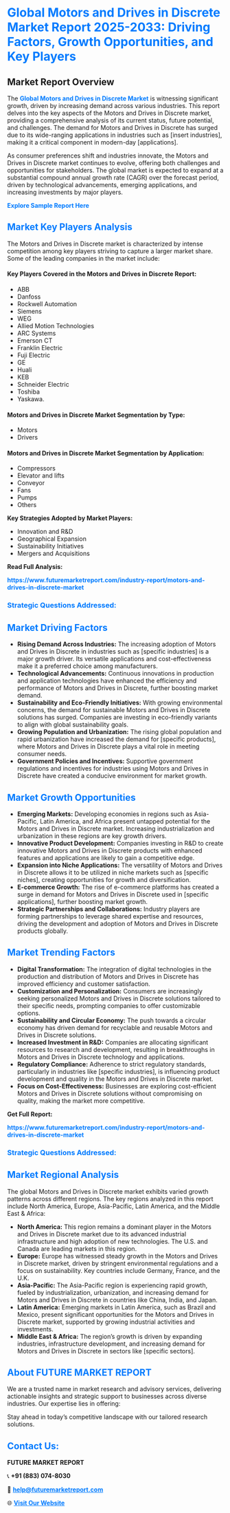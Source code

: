 <h1 style="color: #007BFF;">Global Motors and Drives in Discrete Market Report 2025-2033: Driving Factors, Growth Opportunities, and Key Players</h1>

<section id="overview">
<h2>Market Report Overview</h2>
<p>The <a href="https://www.futuremarketreport.com/industry-report/motors-and-drives-in-discrete-market" style="color: #007BFF; text-decoration: none;"><strong>Global Motors and Drives in Discrete Market</strong></a> is witnessing significant growth, driven by increasing demand across various industries. This report delves into the key aspects of the Motors and Drives in Discrete market, providing a comprehensive analysis of its current status, future potential, and challenges. The demand for Motors and Drives in Discrete has surged due to its wide-ranging applications in industries such as [insert industries], making it a critical component in modern-day [applications].</p>
<p>As consumer preferences shift and industries innovate, the Motors and Drives in Discrete market continues to evolve, offering both challenges and opportunities for stakeholders. The global market is expected to expand at a substantial compound annual growth rate (CAGR) over the forecast period, driven by technological advancements, emerging applications, and increasing investments by major players.</p>
</section>

<section id="overview">
<p><a href="https://www.futuremarketreport.com/request-sample/reportId=104650" style="color: #007BFF; text-decoration: none;"><strong>Explore Sample Report Here</strong></a></p>
</section>

<section id="key-players">
<h2 style="color: #007BFF;">Market Key Players Analysis</h2>
<p>The Motors and Drives in Discrete market is characterized by intense competition among key players striving to capture a larger market share. Some of the leading companies in the market include:</p>
<h4>Key Players Covered in the Motors and Drives in Discrete Report:</h4>
<ul><li>ABB</li><li>Danfoss</li><li>Rockwell Automation</li><li>Siemens</li><li>WEG</li><li>Allied Motion Technologies</li><li>ARC Systems</li><li>Emerson CT</li><li>Franklin Electric</li><li>Fuji Electric</li><li>GE</li><li>Huali</li><li>KEB</li><li>Schneider Electric</li><li>Toshiba</li><li>Yaskawa.</li></ul>
<h4>Motors and Drives in Discrete Market Segmentation by Type:</h4>
<ul><li>Motors</li><li>Drivers</li></ul>

<h4>Motors and Drives in Discrete Market Segmentation by Application:</h4>
<ul><li>Compressors</li><li>Elevator and lifts</li><li>Conveyor</li><li>Fans</li><li>Pumps</li><li>Others</li></ul>
<p><strong>Key Strategies Adopted by Market Players:</strong></p>
<ul>
<li>Innovation and R&D</li>
<li>Geographical Expansion</li>
<li>Sustainability Initiatives</li>
<li>Mergers and Acquisitions</li>
</ul>
</section>

<section>
<p><strong>Read Full Analysis: </strong></p><a href="https://www.futuremarketreport.com/industry-report/motors-and-drives-in-discrete-market" style="color: #007BFF; text-decoration: none;"><strong>https://www.futuremarketreport.com/industry-report/motors-and-drives-in-discrete-market</strong></a>
<h3 style="color: #007BFF;">Strategic Questions Addressed:</h3>
</section>

<section id="driving-factors">
<h2 style="color: #007BFF;">Market Driving Factors</h2>
<ul>
<li><strong>Rising Demand Across Industries:</strong> The increasing adoption of Motors and Drives in Discrete in industries such as [specific industries] is a major growth driver. Its versatile applications and cost-effectiveness make it a preferred choice among manufacturers.</li>
<li><strong>Technological Advancements:</strong> Continuous innovations in production and application technologies have enhanced the efficiency and performance of Motors and Drives in Discrete, further boosting market demand.</li>
<li><strong>Sustainability and Eco-Friendly Initiatives:</strong> With growing environmental concerns, the demand for sustainable Motors and Drives in Discrete solutions has surged. Companies are investing in eco-friendly variants to align with global sustainability goals.</li>
<li><strong>Growing Population and Urbanization:</strong> The rising global population and rapid urbanization have increased the demand for [specific products], where Motors and Drives in Discrete plays a vital role in meeting consumer needs.</li>
<li><strong>Government Policies and Incentives:</strong> Supportive government regulations and incentives for industries using Motors and Drives in Discrete have created a conducive environment for market growth.</li>
</ul>
</section>

<section id="growth-opportunities">
<h2 style="color: #007BFF;">Market Growth Opportunities</h2>
<ul>
<li><strong>Emerging Markets:</strong> Developing economies in regions such as Asia-Pacific, Latin America, and Africa present untapped potential for the Motors and Drives in Discrete market. Increasing industrialization and urbanization in these regions are key growth drivers.</li>
<li><strong>Innovative Product Development:</strong> Companies investing in R&D to create innovative Motors and Drives in Discrete products with enhanced features and applications are likely to gain a competitive edge.</li>
<li><strong>Expansion into Niche Applications:</strong> The versatility of Motors and Drives in Discrete allows it to be utilized in niche markets such as [specific niches], creating opportunities for growth and diversification.</li>
<li><strong>E-commerce Growth:</strong> The rise of e-commerce platforms has created a surge in demand for Motors and Drives in Discrete used in [specific applications], further boosting market growth.</li>
<li><strong>Strategic Partnerships and Collaborations:</strong> Industry players are forming partnerships to leverage shared expertise and resources, driving the development and adoption of Motors and Drives in Discrete products globally.</li>
</ul>
</section>

<section id="trending-factors">
<h2 style="color: #007BFF;">Market Trending Factors</h2>
<ul>
<li><strong>Digital Transformation:</strong> The integration of digital technologies in the production and distribution of Motors and Drives in Discrete has improved efficiency and customer satisfaction.</li>
<li><strong>Customization and Personalization:</strong> Consumers are increasingly seeking personalized Motors and Drives in Discrete solutions tailored to their specific needs, prompting companies to offer customizable options.</li>
<li><strong>Sustainability and Circular Economy:</strong> The push towards a circular economy has driven demand for recyclable and reusable Motors and Drives in Discrete solutions.</li>
<li><strong>Increased Investment in R&D:</strong> Companies are allocating significant resources to research and development, resulting in breakthroughs in Motors and Drives in Discrete technology and applications.</li>
<li><strong>Regulatory Compliance:</strong> Adherence to strict regulatory standards, particularly in industries like [specific industries], is influencing product development and quality in the Motors and Drives in Discrete market.</li>
<li><strong>Focus on Cost-Effectiveness:</strong> Businesses are exploring cost-efficient Motors and Drives in Discrete solutions without compromising on quality, making the market more competitive.</li>
</ul>
</section>

<section>
<p><strong>Get Full Report: </strong></p><a href="https://www.futuremarketreport.com/industry-report/motors-and-drives-in-discrete-market" style="color: #007BFF; text-decoration: none;"><strong>https://www.futuremarketreport.com/industry-report/motors-and-drives-in-discrete-market</strong></a>
<h3 style="color: #007BFF;">Strategic Questions Addressed:</h3>
</section>


<section id="regional-analysis">
<h2 style="color: #007BFF;">Market Regional Analysis</h2>
<p>The global Motors and Drives in Discrete market exhibits varied growth patterns across different regions. The key regions analyzed in this report include North America, Europe, Asia-Pacific, Latin America, and the Middle East & Africa:</p>
<ul>
<li><strong>North America:</strong> This region remains a dominant player in the Motors and Drives in Discrete market due to its advanced industrial infrastructure and high adoption of new technologies. The U.S. and Canada are leading markets in this region.</li>
<li><strong>Europe:</strong> Europe has witnessed steady growth in the Motors and Drives in Discrete market, driven by stringent environmental regulations and a focus on sustainability. Key countries include Germany, France, and the U.K.</li>
<li><strong>Asia-Pacific:</strong> The Asia-Pacific region is experiencing rapid growth, fueled by industrialization, urbanization, and increasing demand for Motors and Drives in Discrete in countries like China, India, and Japan.</li>
<li><strong>Latin America:</strong> Emerging markets in Latin America, such as Brazil and Mexico, present significant opportunities for the Motors and Drives in Discrete market, supported by growing industrial activities and investments.</li>
<li><strong>Middle East & Africa:</strong> The region’s growth is driven by expanding industries, infrastructure development, and increasing demand for Motors and Drives in Discrete in sectors like [specific sectors].</li>
</ul>
</section>

<footer>
<h2 style="color: #007BFF;">About FUTURE MARKET REPORT</h2>
<p>We are a trusted name in market research and advisory services, delivering actionable insights and strategic support to businesses across diverse industries. Our expertise lies in offering:</p>

<p>Stay ahead in today’s competitive landscape with our tailored research solutions.</p>

<h2 style="color: #007BFF;">Contact Us:</h2>
<p><strong>FUTURE MARKET REPORT</strong></p>
<p>📞 <strong>+91 (883) 074-8030</strong></p>
<p>📧 <strong><a href="mailto:help@futuremarketreport.com" style="color: #007BFF;">help@futuremarketreport.com</a></strong></p>
<p>🌐 <strong><a href="https://www.futuremarketreport.com/" style="color: #007BFF;">Visit Our Website</a></strong></p>
</footer>